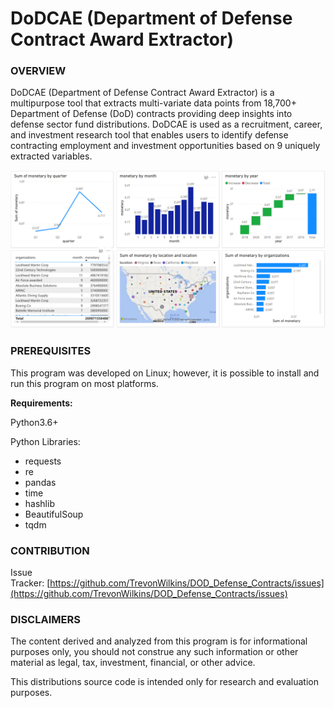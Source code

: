 # DoDCAE (Department of Defense Contract Award Extractor) 

### OVERVIEW
DoDCAE (Department of Defense Contract Award Extractor) is a multipurpose tool that extracts multi-variate data points from 18,700+ Department of Defense (DoD) contracts providing deep insights into defense sector fund distributions. DoDCAE is used as a recruitment, career, and investment research tool that enables users to identify defense contracting employment and investment opportunities based on 9 uniquely extracted variables.

![alt text](https://github.com/TrevonWilkins/DoD-Contract-Award-Extractor/blob/main/DoDCAE%20Power%20BI.png?raw=true)

### PREREQUISITES
This program was developed on Linux; however, it is possible to install and run this program on most platforms.

**Requirements:**

Python3.6+

Python Libraries:
- requests
- re
- pandas
- time
- hashlib
- BeautifulSoup
- tqdm

### CONTRIBUTION
Issue Tracker: [https://github.com/TrevonWilkins/DOD_Defense_Contracts/issues](https://github.com/TrevonWilkins/DOD_Defense_Contracts/issues)

### DISCLAIMERS
The content derived and analyzed from this program is for informational purposes only, you should not construe any such information or other material as legal, tax, investment, financial, or other advice.

This distributions source code is intended only for research and evaluation purposes.
